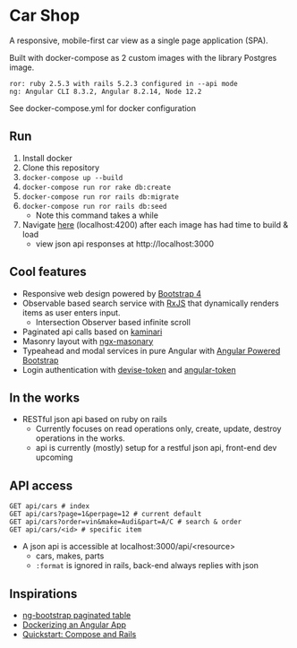 # Car Shop

A responsive, mobile-first car view as a single page application (SPA).

Built with docker-compose as 2 custom images with the library Postgres image.

    ror: ruby 2.5.3 with rails 5.2.3 configured in --api mode
    ng: Angular CLI 8.3.2, Angular 8.2.14, Node 12.2

See docker-compose.yml for docker configuration

## Run
1. Install docker
2. Clone this repository
3. `docker-compose up --build`
4. `docker-compose run ror rake db:create`
5. `docker-compose run ror rails db:migrate`
6. `docker-compose run ror rails db:seed`
    - Note this command takes a while
7. Navigate [here](http://localhost:4200) (localhost:4200) after each image has had time to build & load
   - view json api responses at http://localhost:3000

## Cool features
- Responsive web design powered by [Bootstrap 4](https://getbootstrap.com/docs/4.4/getting-started/introduction/)
- Observable based search service with [RxJS](https://rxjs-dev.firebaseapp.com/) that dynamically renders items as user enters input.
  - Intersection Observer based infinite scroll
- Paginated api calls based on [kaminari](https://github.com/kaminari/kaminari)
- Masonry layout with [ngx-masonary](https://www.npmjs.com/package/ngx-masonry)
- Typeahead and modal services in pure Angular with [Angular Powered Bootstrap](https://ng-bootstrap.github.io/#/home)
- Login authentication with [devise-token](https://github.com/lynndylanhurley/devise_token_auth) and [angular-token](https://github.com/neroniaky/angular-token)
  
## In the works
- RESTful json api based on ruby on rails
  - Currently focuses on read operations only, create, update, destroy operations in the works.
  - api is currently (mostly) setup for a restful json api, front-end dev upcoming

## API access
    GET api/cars # index
    GET api/cars?page=1&perpage=12 # current default
    GET api/cars?order=vin&make=Audi&part=A/C # search & order
    GET api/cars/<id> # specific item

- A json api is accessible at localhost:3000/api/\<resource>
    * cars, makes, parts
    * `:format` is ignored in rails, back-end always replies with json
        
## Inspirations
- [ng-bootstrap paginated table](https://ng-bootstrap.github.io/#/components/table/examples#complete)
- [Dockerizing an Angular App](https://mherman.org/blog/dockerizing-an-angular-app/)
- [Quickstart: Compose and Rails](https://docs.docker.com/compose/rails/)